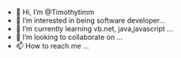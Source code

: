 - 👋 Hi, I’m @Timothytimm
- 👀 I’m interested in being software developer...
- 🌱 I’m currently learning vb.net, java,javascript ...
- 💞️ I’m looking to collaborate on ...
- 📫 How to reach me ... 

<!---
Timothytimm/Timothytimm is a ✨ special ✨ repository because its `README.md` (this file) appears on your GitHub profile.
You can click the Preview link to take a look at your changes.
--->

